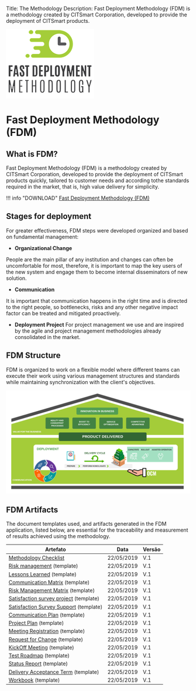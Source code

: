 Title: The Methodology
Description: Fast Deployment Methodology (FDM) is a methodology created by CITSmart Corporation, developed to provide the deployment of CITSmart products.

![FDM](img/fmd_icone_t.png)

Fast Deployment Methodology (FDM)
==================================

What is FDM?
--------------

Fast Deployment Methodology (FDM) is a methodology created by CITSmart Corporation,
developed to provide the deployment of CITSmart products quickly, tailored to customer 
needs and according tothe standards required in the market, that is, high value delivery 
for simplicity. 

!!! info "DOWNLOAD"
    [Fast Deployment Methodology (FDM)](artifacts/methodology.en.pdf)
    
Stages for deployment
----------------------

For greater effectiveness, FDM steps were developed organized
and based on fundamental management:

-   **Organizational Change**

People are the main pillar of any institution and changes can often be uncomfortable
for most, therefore, it is important to map the key users of the new system and engage 
them to become internal disseminators of new solution.

-   **Communication**

It is important that communication happens in the right time and is directed to the
right people, so bottlenecks, risks and any other negative impact factor can be 
treated and mitigated proactively.

-   **Deployment Project**
 For project management we use and are inspired by the agile and project
 management methodologies already consolidated in the market.
 
 FDM Structure
 ---------------
 
 FDM is organized to work on a flexible model where different teams can
 execute their work using various management structures and standards 
 while maintaining synchronization with the client's objectives. 
 
 ![Structure](img/us-fdm-fig-03@2x.png)
 
 FDM Artifacts
 ---------------
 
 The document templates used, and artifacts generated in the FDM application,
 listed below, are essential for the traceability and measurement of results
 achieved using the methodology. 
 
 | Artefato                                                                                               | Data       | Versão |
|--------------------------------------------------------------------------------------------------------|------------|--------|
| [Methodology Checklist](artifacts/check_list_methodology.xlsx)                         | 22/05/2019 | V.1    |
| [Risk management](artifacts/template_risk_management.docx) (template)                  | 22/05/2019 | V.1    |
| [Lessons Learned](artifacts/template_lessons_learned.docx) (template)                              | 22/05/2019 | V.1    |
| [Communication Matrix](artifacts/template_communication_matrix.xlsx) (template)                      | 22/05/2019 | V.1    |
| [Risk Management Matrix](artifacts/template_matrix_risk_management.xlsx) (template)                  | 22/05/2019 | V.1    |
| [Satisfaction survey project](artifacts/template_satisfaction_survey_project.xlsx) (template)    | 22/05/2019 | V.1    |
| [Satisfaction Survey Support](artifacts/template_satisfaction_survey_support.xlsx) (template) | 22/05/2019 | V.1    |
| [Communication Plan](artifacts/template_communication_plan.docx) (template)                        | 22/05/2019 | V.1    |
| [Project Plan](artifacts/template_projec_plan.docx) (template)                         | 22/05/2019 | V.1    |
| [Meeting Registration](artifacts/template_meeting_registration.docx) (template)                          | 22/05/2019 | V.1    |
| [Request for Change](artifacts/template_request_for_change.docx) (template)                  | 22/05/2019 | V.1    |
| [KickOff Meeting](artifacts/template_project_kick_off.pptx) (template)                               | 22/05/2019 | V.1    |
| [Test Roadmap](artifacts/template_script_of_test.xlsx) (template)                               | 22/05/2019 | V.1    |
| [Status Report](artifacts/template_status_report_en.docx) (template)                                      | 22/05/2019 | V.1    |
| [Delivery Acceptance Term](artifacts/template_delivery_acceptance_term.docx) (template)                       | 22/05/2019 | V.1    |
| [Workbook](artifacts/template_workbook.en.xlsm) (template)                                                | 22/05/2019 | V.1    |

 
